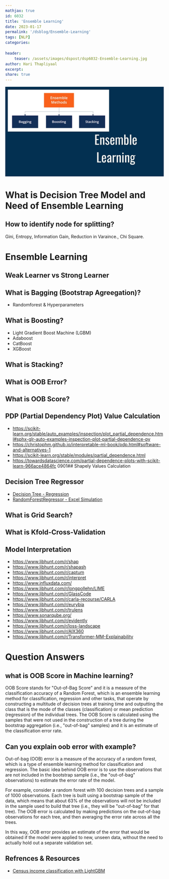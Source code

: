 ```yaml
---
mathjax: true
id: 6032
title: 'Ensemble Learning'
date: 2023-01-17
permalink: '/dsblog/Ensemble-Learning'
tags: [NLP] 
categories: 

header:
    teaser: /assets/images/dspost/dsp6032-Ensemble-Learning.jpg
author: Hari Thapliyaal 
excerpt:
share: true 
---
```


![Ensemble Learning](/assets/images/dspost/dsp6032-Ensemble-Learning.jpg)

# What is Decision Tree Model and Need of Ensemble Learning

## How to identify node for splitting?
Gini, Entropy, Information Gain, Reduction in Varaince., Chi Square.

# Ensemble Learning
## Weak Learner vs Strong Learner

## What is Bagging (Bootstrap Agreegation)?
- Randomforest & Hyperparameters

## What is Boosting?
- Light Gradient Boost Machine (LGBM)
- Adaboost
- CatBoost
- XGBoost
## What is Stacking?

## What is OOB Error?
## What is OOB Score?

## PDP (Partial Dependency Plot) Value Calculation
- https://scikit-learn.org/stable/auto_examples/inspection/plot_partial_dependence.html#sphx-glr-auto-examples-inspection-plot-partial-dependence-py
- https://christophm.github.io/interpretable-ml-book/pdp.html#software-and-alternatives-1
- https://scikit-learn.org/stable/modules/partial_dependence.html
- https://towardsdatascience.com/partial-dependence-plots-with-scikit-learn-966ace4864fc
0901## Shapely Values Calculation
## Decision Tree Regressor

- [Decision Tree - Regression](https://www.saedsayad.com/decision_tree_reg.htm#:~:text=Decision%20tree%20builds%20regression%20or,decision%20nodes%20and%20leaf%20nodes.)
- [RandomForestRegressor - Excel Simulation](https://docs.google.com/spreadsheets/d/1S0c2_KiGAwEaDJOnhnId0wqPPtUlFKOUK9cY3F4BKYQ/edit#gid=0)

## What is Grid Search?

## What is Kfold-Cross-Validation

## Model Interpretation
- https://www.libhunt.com/r/shap
- https://www.libhunt.com/r/shapash
- https://www.libhunt.com/r/captum
- https://www.libhunt.com/r/interpret
- https://www.influxdata.com/
- https://www.libhunt.com/r/longpollehn/LIME
- https://www.libhunt.com/r/GlassCode
- https://www.libhunt.com/r/carla-recourse/CARLA
- https://www.libhunt.com/r/eurybia
- https://www.libhunt.com/r/trulens
- https://www.sonarqube.org/
- https://www.libhunt.com/r/evidently
- https://www.libhunt.com/r/loss-landscape
- https://www.libhunt.com/r/AIX360
- https://www.libhunt.com/r/Transformer-MM-Explainability

# Question Answers
## what is OOB Score in Machine learning?
OOB Score stands for "Out-of-Bag Score" and it is a measure of the classification accuracy of a Random Forest, which is an ensemble learning method for classification, regression and other tasks, that operate by constructing a multitude of decision trees at training time and outputting the class that is the mode of the classes (classification) or mean prediction (regression) of the individual trees. The OOB Score is calculated using the samples that were not used in the construction of a tree during the bootstrap aggregation (i.e., "out-of-bag" samples) and it is an estimate of the classification error rate.

## Can you explain oob error with example?
Out-of-bag (OOB) error is a measure of the accuracy of a random forest, which is a type of ensemble learning method for classification and regression. The basic idea behind OOB error is to use the observations that are not included in the bootstrap sample (i.e., the "out-of-bag" observations) to estimate the error rate of the model.

For example, consider a random forest with 100 decision trees and a sample of 1000 observations. Each tree is built using a bootstrap sample of the data, which means that about 63% of the observations will not be included in the sample used to build that tree (i.e., they will be "out-of-bag" for that tree). The OOB error is calculated by making predictions on the out-of-bag observations for each tree, and then averaging the error rate across all the trees.

In this way, OOB error provides an estimate of the error that would be obtained if the model were applied to new, unseen data, without the need to actually hold out a separate validation set.

## Refrences & Resources
- [Census income classification with LightGBM](https://slundberg.github.io/shap/notebooks/tree_explainer/Census%20income%20classification%20with%20LightGBM.html)
